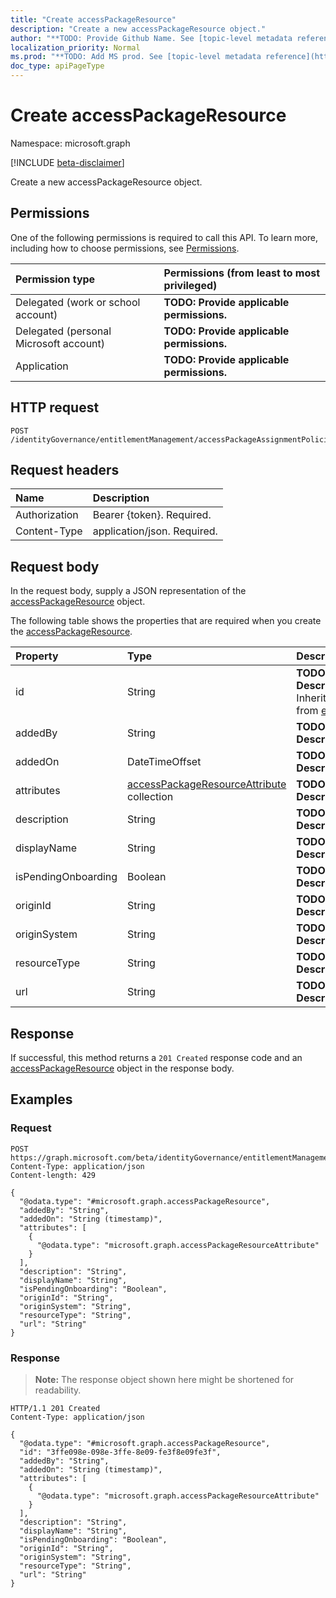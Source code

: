 ```yaml
---
title: "Create accessPackageResource"
description: "Create a new accessPackageResource object."
author: "**TODO: Provide Github Name. See [topic-level metadata reference](https://msgo.azurewebsites.net/add/document/guidelines/metadata.html#topic-level-metadata)**"
localization_priority: Normal
ms.prod: "**TODO: Add MS prod. See [topic-level metadata reference](https://msgo.azurewebsites.net/add/document/guidelines/metadata.html#topic-level-metadata)**"
doc_type: apiPageType
---
```


# Create accessPackageResource
Namespace: microsoft.graph

[!INCLUDE [beta-disclaimer](../../includes/beta-disclaimer.md)]

Create a new accessPackageResource object.

## Permissions
One of the following permissions is required to call this API. To learn more, including how to choose permissions, see [Permissions](/graph/permissions-reference).

|Permission type|Permissions (from least to most privileged)|
|:---|:---|
|Delegated (work or school account)|**TODO: Provide applicable permissions.**|
|Delegated (personal Microsoft account)|**TODO: Provide applicable permissions.**|
|Application|**TODO: Provide applicable permissions.**|

## HTTP request

<!-- {
  "blockType": "ignored"
}
-->
``` http
POST /identityGovernance/entitlementManagement/accessPackageAssignmentPolicies/{accessPackageAssignmentPolicyId}/accessPackage/accessPackageCatalog/accessPackageResources
```

## Request headers
|Name|Description|
|:---|:---|
|Authorization|Bearer {token}. Required.|
|Content-Type|application/json. Required.|

## Request body
In the request body, supply a JSON representation of the [accessPackageResource](../resources/accesspackageresource.md) object.

The following table shows the properties that are required when you create the [accessPackageResource](../resources/accesspackageresource.md).

|Property|Type|Description|
|:---|:---|:---|
|id|String|**TODO: Add Description** Inherited from [entity](../resources/entity.md)|
|addedBy|String|**TODO: Add Description**|
|addedOn|DateTimeOffset|**TODO: Add Description**|
|attributes|[accessPackageResourceAttribute](../resources/accesspackageresourceattribute.md) collection|**TODO: Add Description**|
|description|String|**TODO: Add Description**|
|displayName|String|**TODO: Add Description**|
|isPendingOnboarding|Boolean|**TODO: Add Description**|
|originId|String|**TODO: Add Description**|
|originSystem|String|**TODO: Add Description**|
|resourceType|String|**TODO: Add Description**|
|url|String|**TODO: Add Description**|



## Response

If successful, this method returns a `201 Created` response code and an [accessPackageResource](../resources/accesspackageresource.md) object in the response body.

## Examples

### Request
<!-- {
  "blockType": "request",
  "name": "create_accesspackageresource_from_"
}
-->
``` http
POST https://graph.microsoft.com/beta/identityGovernance/entitlementManagement/accessPackageAssignmentPolicies/{accessPackageAssignmentPolicyId}/accessPackage/accessPackageCatalog/accessPackageResources
Content-Type: application/json
Content-length: 429

{
  "@odata.type": "#microsoft.graph.accessPackageResource",
  "addedBy": "String",
  "addedOn": "String (timestamp)",
  "attributes": [
    {
      "@odata.type": "microsoft.graph.accessPackageResourceAttribute"
    }
  ],
  "description": "String",
  "displayName": "String",
  "isPendingOnboarding": "Boolean",
  "originId": "String",
  "originSystem": "String",
  "resourceType": "String",
  "url": "String"
}
```


### Response
>**Note:** The response object shown here might be shortened for readability.
<!-- {
  "blockType": "response",
  "truncated": true,
  "@odata.type": "microsoft.graph.accessPackageResource"
}
-->
``` http
HTTP/1.1 201 Created
Content-Type: application/json

{
  "@odata.type": "#microsoft.graph.accessPackageResource",
  "id": "3ffe098e-098e-3ffe-8e09-fe3f8e09fe3f",
  "addedBy": "String",
  "addedOn": "String (timestamp)",
  "attributes": [
    {
      "@odata.type": "microsoft.graph.accessPackageResourceAttribute"
    }
  ],
  "description": "String",
  "displayName": "String",
  "isPendingOnboarding": "Boolean",
  "originId": "String",
  "originSystem": "String",
  "resourceType": "String",
  "url": "String"
}
```

